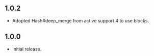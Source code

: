 1.0.2
-----

* Adopted Hash#deep_merge from active support 4 to use blocks.

1.0.0
-----

* Initial release.

